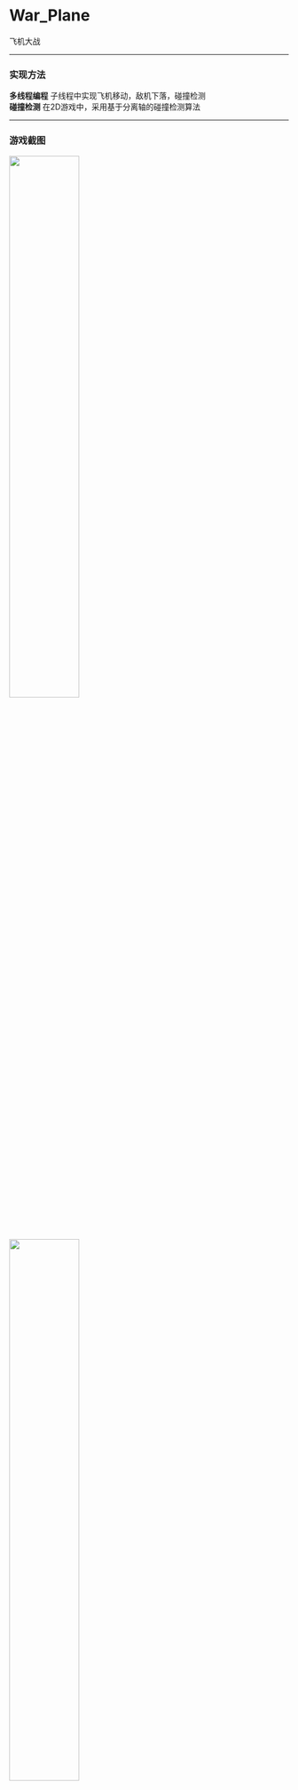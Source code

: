 # War_Plane
飞机大战
<hr>
<h3>实现方法</h3>
<strong>多线程编程</strong>
子线程中实现飞机移动，敌机下落，碰撞检测<br>
<strong>碰撞检测</strong>
在2D游戏中，采用基于分离轴的碰撞检测算法

<hr>
<h3>游戏截图</h3>
<img src="http://wx4.sinaimg.cn/mw690/005ANypsly1fjldc79x2rj311y0lcmzu.jpg" width="50%" height="50%"/>
<img src="http://wx1.sinaimg.cn/mw690/005ANypsly1fjldc0pwomj311y0lcwh1.jpg" width="50%" height="50%"/>
